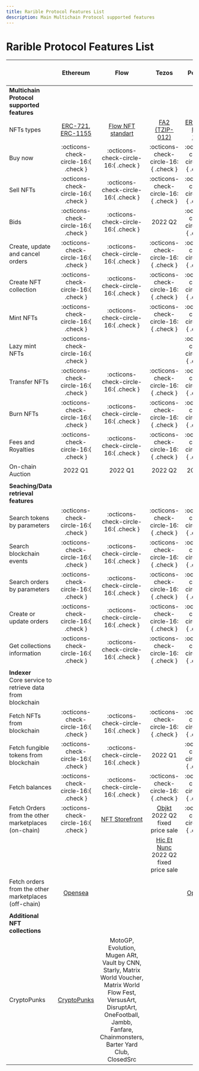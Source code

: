 ```yaml
---
title: Rarible Protocol Features List
description: Main Multichain Protocol supported features
---
```


# Rarible Protocol Features List

|                                                               |                                                Ethereum                                                |                                                Flow                                                |                                           Tezos                                            |                                                Polygon                                                 | Solana<br/>(coming soon) |
|---------------------------------------------------------------|:------------------------------------------------------------------------------------------------------:|:--------------------------------------------------------------------------------------------------:|:------------------------------------------------------------------------------------------:|:------------------------------------------------------------------------------------------------------:|:------------------------:|
| **Multichain Protocol supported features**                    |                                                                                                        |                                                                                                    |                                                                                            |                                                                                                        |                          |
| NFTs types                                                    | [ERC-721](https://eips.ethereum.org/EIPS/eip-721), [ERC-1155](https://eips.ethereum.org/EIPS/eip-1155) | [Flow NFT standart](https://github.com/onflow/flow-nft/blob/master/contracts/NonFungibleToken.cdc) | [FA2 (TZIP-012)](https://gitlab.com/tezos/tzip/-/blob/master/proposals/tzip-12/tzip-12.md) | [ERC-721](https://eips.ethereum.org/EIPS/eip-721), [ERC-1155](https://eips.ethereum.org/EIPS/eip-1155) |                          |
| Buy now                                                       |                                  :octicons-check-circle-16:{ .check }                                  |                                :octicons-check-circle-16:{ .check }                                |                            :octicons-check-circle-16:{ .check }                            |                                  :octicons-check-circle-16:{ .check }                                  |                          |
| Sell NFTs                                                     |                                  :octicons-check-circle-16:{ .check }                                  |                                :octicons-check-circle-16:{ .check }                                |                            :octicons-check-circle-16:{ .check }                            |                                  :octicons-check-circle-16:{ .check }                                  |                          |
| Bids                                                          |                                  :octicons-check-circle-16:{ .check }                                  |                                :octicons-check-circle-16:{ .check }                                |                                          2022 Q2                                           |                                  :octicons-check-circle-16:{ .check }                                  |                          |
| Create, update and cancel orders                              |                                  :octicons-check-circle-16:{ .check }                                  |                                :octicons-check-circle-16:{ .check }                                |                            :octicons-check-circle-16:{ .check }                            |                                  :octicons-check-circle-16:{ .check }                                  |                          |
| Create NFT collection                                         |                                  :octicons-check-circle-16:{ .check }                                  |                                :octicons-check-circle-16:{ .check }                                |                            :octicons-check-circle-16:{ .check }                            |                                  :octicons-check-circle-16:{ .check }                                  |                          |
| Mint NFTs                                                     |                                  :octicons-check-circle-16:{ .check }                                  |                                :octicons-check-circle-16:{ .check }                                |                            :octicons-check-circle-16:{ .check }                            |                                  :octicons-check-circle-16:{ .check }                                  |                          |
| Lazy mint NFTs                                                |                                  :octicons-check-circle-16:{ .check }                                  |                                                                                                    |                                                                                            |                                  :octicons-check-circle-16:{ .check }                                  |                          |
| Transfer NFTs                                                 |                                  :octicons-check-circle-16:{ .check }                                  |                                :octicons-check-circle-16:{ .check }                                |                            :octicons-check-circle-16:{ .check }                            |                                  :octicons-check-circle-16:{ .check }                                  |                          |
| Burn NFTs                                                     |                                  :octicons-check-circle-16:{ .check }                                  |                                :octicons-check-circle-16:{ .check }                                |                            :octicons-check-circle-16:{ .check }                            |                                  :octicons-check-circle-16:{ .check }                                  |                          |
| Fees and Royalties                                            |                                  :octicons-check-circle-16:{ .check }                                  |                                :octicons-check-circle-16:{ .check }                                |                            :octicons-check-circle-16:{ .check }                            |                                  :octicons-check-circle-16:{ .check }                                  |                          |
| On-chain Auction                                              |                                                2022 Q1                                                 |                                              2022 Q1                                               |                                          2022 Q2                                           |                                            2022 Q1                                                     |                          |
|                                                               |                                                                                                        |                                                                                                    |                                                                                            |                                                                                                        |                          |
| **Seaching/Data retrieval features**                          |                                                                                                        |                                                                                                    |                                                                                            |                                                                                                        |                          |
| Search tokens by parameters                                   |                                  :octicons-check-circle-16:{ .check }                                  |                                :octicons-check-circle-16:{ .check }                                |                            :octicons-check-circle-16:{ .check }                            |                                  :octicons-check-circle-16:{ .check }                                  |                          |
| Search blockchain events                                      |                                  :octicons-check-circle-16:{ .check }                                  |                                :octicons-check-circle-16:{ .check }                                |                            :octicons-check-circle-16:{ .check }                            |                                  :octicons-check-circle-16:{ .check }                                  |                          |
| Search orders by parameters                                   |                                  :octicons-check-circle-16:{ .check }                                  |                                :octicons-check-circle-16:{ .check }                                |                            :octicons-check-circle-16:{ .check }                            |                                  :octicons-check-circle-16:{ .check }                                  |                          |
| Create or update orders                                       |                                  :octicons-check-circle-16:{ .check }                                  |                                :octicons-check-circle-16:{ .check }                                |                            :octicons-check-circle-16:{ .check }                            |                                  :octicons-check-circle-16:{ .check }                                  |                          |
| Get collections information                                   |                                  :octicons-check-circle-16:{ .check }                                  |                                :octicons-check-circle-16:{ .check }                                |                            :octicons-check-circle-16:{ .check }                            |                                  :octicons-check-circle-16:{ .check }                                  |                          |
|                                                               |                                                                                                        |                                                                                                    |                                                                                            |                                                                                                        |                          |
| **Indexer**<br/>Core service to retrieve data from blockchain |                                                                                                        |                                                                                                    |                                                                                            |                                                                                                        |                          |
| Fetch NFTs from blockchain                                    |                                  :octicons-check-circle-16:{ .check }                                  |                                :octicons-check-circle-16:{ .check }                                |                            :octicons-check-circle-16:{ .check }                            |                                  :octicons-check-circle-16:{ .check }                                  |                          |
| Fetch fungible tokens from blockchain                         |                                  :octicons-check-circle-16:{ .check }                                  |                                :octicons-check-circle-16:{ .check }                                |                                          2022 Q1                                           |                                  :octicons-check-circle-16:{ .check }                                  |                          |
| Fetch balances                                                |                                  :octicons-check-circle-16:{ .check }                                  |                                :octicons-check-circle-16:{ .check }                                |                            :octicons-check-circle-16:{ .check }                            |                                  :octicons-check-circle-16:{ .check }                                  |                          |
| Fetch Orders from the other marketplaces (on-chain)           |                                  :octicons-check-circle-16:{ .check }                                  |                       [NFT Storefront](https://github.com/onflow/nft-storefront)                   |[Objkt](https://tzkt.io/KT1WvzYHCNBvDSdwafTHv7nJ1dWmZ8GCYuuC/operations/) 2022 Q2 fixed price sale|                                  :octicons-check-circle-16:{ .check }                            |                          |
|                                                               |                                                                                                        |                                                                                                    |[Hic Et Nunc](https://tzkt.io/KT1HbQepzV1nVGg8QVznG7z4RcHseD5kwqBn/operations/) 2022 Q2 fixed price sale|                                                                                            |                          |
|                                                               |                                                                                                        |                                                                                                    |                                                                                            |                                                                                                        |                          |
| Fetch orders from the other marketplaces (off-chain)          |                                     [Opensea](https://opensea.io)                                      |                                                                                                    |                                                                                            |                                     [Opensea](https://opensea.io)                                      |                          |
|                                                               |                                                                                                        |                                                                                                    |                                                                                            |                                                                                                        |                          |
| **Additional NFT collections**                                |                                                                                                        |                                                                                                    |                                                                                            |                                                                                                        |                          |
| CryptoPunks                                                   |                         [CryptoPunks](https://www.larvalabs.com/cryptopunks)                           |MotoGP, Evolution, Mugen ARt, Vault by CNN, Starly, Matrix World Voucher, Matrix World Flow Fest, VersusArt, DisruptArt, OneFootball, Jambb, Fanfare, Chainmonsters, Barter Yard Club, ClosedSrc|                                                                                            |                                                                                                        |                          |
